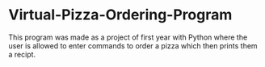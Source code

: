 # Virtual-Pizza-Ordering-Program
This program was made as a project of first year with Python where the user is allowed to enter commands to order a pizza which then prints them a recipt.
